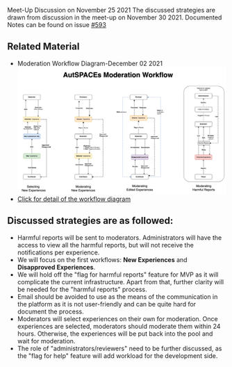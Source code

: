 Meet-Up Discussion on November 25 2021
The discussed strategies are drawn from discussion in the meet-up on November 30 2021. Documented Notes can be found on issue [#593](https://github.com/alan-turing-institute/AutisticaCitizenScience/issues/593)

## Related Material
* Moderation Workflow Diagram-December 02 2021 
![Moderation Workflow Diagram](moderation_workflow_diagram_20211202.png)
* [Click for detail of the workflow diagram](https://viewer.diagrams.net/?tags=%7B%7D&highlight=0000ff&edit=_blank&layers=1&nav=1&page-id=2EoajS9YyuE2mbzpoMci&title=user_flow_autspacs.drawio#Uhttps%3A%2F%2Fdrive.google.com%2Fuc%3Fid%3D1pohsA28S36n1yIWvAJhNd5k79qazjSeg%26export%3Ddownload)

## Discussed strategies are as followed:
* Harmful reports will be sent to moderators. Administrators will have the access to view all the harmful reports, but will not receive the notifications per experience.
* We will focus on the first workflows: **New Experiences** and **Disapproved Experiences**.
* We will hold off the "flag for harmful reports" feature for MVP as it will complicate the current infrastructure. Apart from that, further clarity will be needed for the "harmful reports" process. 
* Email should be avoided to use as the means of the communication in the platform as it is not user-friendly and can be quite hard for document the process.
* Moderators will select experiences on their own for moderation. Once experiences are selected, moderators should moderate them within 24 hours. Otherwise, the experiences will be put back into the pool and wait for moderation.
* The role of "administrators/reviewers" need to be further discussed, as the "flag for help" feature will add workload for the development side. 







